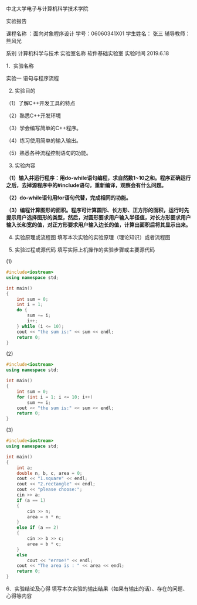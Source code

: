 
中北大学电子与计算机科学技术学院

实验报告

课程名称 ：面向对象程序设计   学号：06060341X01  学生姓名： 张三   辅导教师： 熊风光

系别	计算机科学与技术	实验室名称	软件基础实验室	实验时间	2019.6.18

1．实验名称

实验一  语句与程序流程

2. 实验目的

（1）了解C++开发工具的特点

（2）熟悉C++开发环境

（3）学会编写简单的C++程序。

（4）练习使用简单的输入输出。

（5）熟悉各种流程控制语句的功能。

3. 实验内容

**（1）输入并运行程序：用do-while语句编程，求自然数1~10之和。程序正确运行之后，去掉源程序中的#include语句，重新编译，观察会有什么问题。**

**（2）do-while语句用for语句代替，完成相同的功能。**

**（3）编程计算图形的面积。程序可计算圆形、长方形、正方形的面积，运行时先提示用户选择图形的类型，然后，对圆形要求用户输入半径值，对长方形要求用户输入长和宽的值，对正方形要求用户输入边长的值，计算出面积后将其显示出来。**

4. 实验原理或流程图
填写本次实验的实验原理（理论知识）或者流程图

5. 实验过程或源代码
填写实际上机操作的实验步骤或主要源代码


(1)

```c++
#include<iostream>
using namespace std;

int main()
{
	int sum = 0;
	int i = 1;
	do {
		sum += i;
		i++;
	} while (i <= 10);
	cout << "the sum is:" << sum << endl;
	return 0;
}
```

(2)

```c++
#include<iostream>
using namespace std;

int main()
{
	int sum = 0;
	for (int i = 1; i <= 10; i++)
		sum += i;
	cout << "the sum is:" << sum << endl;
	return 0;
}
```

(3)

```c++
#include<iostream>
using namespace std;

int main()
{
	int a;
	double n, b, c, area = 0;
	cout << "1.square" << endl;
	cout << "2.rectangle" << endl;
	cout << "please choose:";
	cin >> a;
	if (a == 1)
	{
		cin >> n;
		area = n * n;
	}
	else if (a == 2)
	{
		cin >> b >> c;
		area = b * c;
	}
	else
		cout << "erroe!" << endl;
	cout << "The area is : " << area << endl;
	return 0;
}

```


6．实验结论及心得
填写本次实验的输出结果（如果有输出的话）、存在的问题、心得等内容

